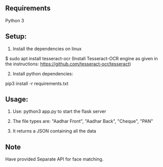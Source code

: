 ## Requirements

Python 3

## Setup:
1. Install the dependencies on linux

$ sudo apt install tesseract-ocr
(Install Tesseract-OCR engine as given in the instructions: https://github.com/tesseract-ocr/tesseract)

2. Install python dependencies:

pip3 install -r requirements.txt


## Usage:
1. Use: python3 app.py to start the flask server

2. The file types are: "Aadhar Front", "Aadhar Back", "Cheque", "PAN"

3. It returns a JSON containing all the data

## Note
Have provided Separate API for face matching.
